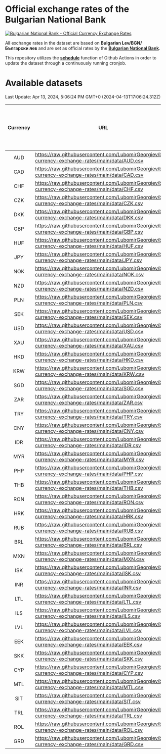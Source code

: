 # Official exchange rates of the Bulgarian National Bank

[![Bulgarian National Bank - Official Currency Exchange Rates](https://github.com/LubomirGeorgiev/bnb-currency-exchange-rates/actions/workflows/update-rates.yml/badge.svg?branch=main)](https://github.com/LubomirGeorgiev/bnb-currency-exchange-rates/actions/workflows/update-rates.yml)

All exchange rates in the dataset are based on **Bulgarian Lev/BGN/Български лев** and are set as official rates by the [**Bulgarian National Bank**](https://www.bnb.bg/Statistics/StExternalSector/StExchangeRates/StERForeignCurrencies/index.htm?toLang=_EN).

This repository utilizes the [**schedule**](https://docs.github.com/en/actions/reference/events-that-trigger-workflows) function of Github Actions in order to update the dataset through a continuously running cronjob.

# Available datasets

<!-- START LINKS (DO NOT EVER FU*ING DELETE THIS COMMENT FOR THE LOVE OF YOUR LIFE!!! IF YOU ARE CURIOS HOW IT WORKS, YOU CAN HAVE A LOOK AT ./src/updateReadme.ts) -->

Last Update: Apr 13, 2024, 5:06:24 PM GMT+0 (2024-04-13T17:06:24.312Z)

| Currency | URL                                                                                             | Number of records | Number of missing days that were filled in |
| :------: | ----------------------------------------------------------------------------------------------- | :---------------: | :----------------------------------------: |
|   AUD    | https://raw.githubusercontent.com/LubomirGeorgiev/bnb-currency-exchange-rates/main/data/AUD.csv |       8948        |                    2764                    |
|   CAD    | https://raw.githubusercontent.com/LubomirGeorgiev/bnb-currency-exchange-rates/main/data/CAD.csv |       8948        |                    2764                    |
|   CHF    | https://raw.githubusercontent.com/LubomirGeorgiev/bnb-currency-exchange-rates/main/data/CHF.csv |       8948        |                    2764                    |
|   CZK    | https://raw.githubusercontent.com/LubomirGeorgiev/bnb-currency-exchange-rates/main/data/CZK.csv |       8948        |                    2764                    |
|   DKK    | https://raw.githubusercontent.com/LubomirGeorgiev/bnb-currency-exchange-rates/main/data/DKK.csv |       8948        |                    2764                    |
|   GBP    | https://raw.githubusercontent.com/LubomirGeorgiev/bnb-currency-exchange-rates/main/data/GBP.csv |       8948        |                    2764                    |
|   HUF    | https://raw.githubusercontent.com/LubomirGeorgiev/bnb-currency-exchange-rates/main/data/HUF.csv |       8948        |                    2764                    |
|   JPY    | https://raw.githubusercontent.com/LubomirGeorgiev/bnb-currency-exchange-rates/main/data/JPY.csv |       8948        |                    2764                    |
|   NOK    | https://raw.githubusercontent.com/LubomirGeorgiev/bnb-currency-exchange-rates/main/data/NOK.csv |       8948        |                    2764                    |
|   NZD    | https://raw.githubusercontent.com/LubomirGeorgiev/bnb-currency-exchange-rates/main/data/NZD.csv |       8948        |                    2764                    |
|   PLN    | https://raw.githubusercontent.com/LubomirGeorgiev/bnb-currency-exchange-rates/main/data/PLN.csv |       8948        |                    2764                    |
|   SEK    | https://raw.githubusercontent.com/LubomirGeorgiev/bnb-currency-exchange-rates/main/data/SEK.csv |       8948        |                    2764                    |
|   USD    | https://raw.githubusercontent.com/LubomirGeorgiev/bnb-currency-exchange-rates/main/data/USD.csv |       8948        |                    2764                    |
|   XAU    | https://raw.githubusercontent.com/LubomirGeorgiev/bnb-currency-exchange-rates/main/data/XAU.csv |       8948        |                    2766                    |
|   HKD    | https://raw.githubusercontent.com/LubomirGeorgiev/bnb-currency-exchange-rates/main/data/HKD.csv |       8646        |                    2673                    |
|   KRW    | https://raw.githubusercontent.com/LubomirGeorgiev/bnb-currency-exchange-rates/main/data/KRW.csv |       8646        |                    2673                    |
|   SGD    | https://raw.githubusercontent.com/LubomirGeorgiev/bnb-currency-exchange-rates/main/data/SGD.csv |       8646        |                    2673                    |
|   ZAR    | https://raw.githubusercontent.com/LubomirGeorgiev/bnb-currency-exchange-rates/main/data/ZAR.csv |       8646        |                    2673                    |
|   TRY    | https://raw.githubusercontent.com/LubomirGeorgiev/bnb-currency-exchange-rates/main/data/TRY.csv |       7129        |                    2204                    |
|   CNY    | https://raw.githubusercontent.com/LubomirGeorgiev/bnb-currency-exchange-rates/main/data/CNY.csv |       7009        |                    2168                    |
|   IDR    | https://raw.githubusercontent.com/LubomirGeorgiev/bnb-currency-exchange-rates/main/data/IDR.csv |       7009        |                    2168                    |
|   MYR    | https://raw.githubusercontent.com/LubomirGeorgiev/bnb-currency-exchange-rates/main/data/MYR.csv |       7009        |                    2168                    |
|   PHP    | https://raw.githubusercontent.com/LubomirGeorgiev/bnb-currency-exchange-rates/main/data/PHP.csv |       7009        |                    2168                    |
|   THB    | https://raw.githubusercontent.com/LubomirGeorgiev/bnb-currency-exchange-rates/main/data/THB.csv |       7009        |                    2168                    |
|   RON    | https://raw.githubusercontent.com/LubomirGeorgiev/bnb-currency-exchange-rates/main/data/RON.csv |       6950        |                    2150                    |
|   HRK    | https://raw.githubusercontent.com/LubomirGeorgiev/bnb-currency-exchange-rates/main/data/HRK.csv |       6540        |                    2020                    |
|   RUB    | https://raw.githubusercontent.com/LubomirGeorgiev/bnb-currency-exchange-rates/main/data/RUB.csv |       6240        |                    1927                    |
|   BRL    | https://raw.githubusercontent.com/LubomirGeorgiev/bnb-currency-exchange-rates/main/data/BRL.csv |       6039        |                    1871                    |
|   MXN    | https://raw.githubusercontent.com/LubomirGeorgiev/bnb-currency-exchange-rates/main/data/MXN.csv |       6039        |                    1871                    |
|   ISK    | https://raw.githubusercontent.com/LubomirGeorgiev/bnb-currency-exchange-rates/main/data/ISK.csv |       5950        |                    1844                    |
|   INR    | https://raw.githubusercontent.com/LubomirGeorgiev/bnb-currency-exchange-rates/main/data/INR.csv |       5672        |                    1757                    |
|   LTL    | https://raw.githubusercontent.com/LubomirGeorgiev/bnb-currency-exchange-rates/main/data/LTL.csv |       5150        |                    1579                    |
|   ILS    | https://raw.githubusercontent.com/LubomirGeorgiev/bnb-currency-exchange-rates/main/data/ILS.csv |       4950        |                    1540                    |
|   LVL    | https://raw.githubusercontent.com/LubomirGeorgiev/bnb-currency-exchange-rates/main/data/LVL.csv |       4785        |                    1465                    |
|   EEK    | https://raw.githubusercontent.com/LubomirGeorgiev/bnb-currency-exchange-rates/main/data/EEK.csv |       3995        |                    1221                    |
|   SKK    | https://raw.githubusercontent.com/LubomirGeorgiev/bnb-currency-exchange-rates/main/data/SKK.csv |       2969        |                    911                     |
|   CYP    | https://raw.githubusercontent.com/LubomirGeorgiev/bnb-currency-exchange-rates/main/data/CYP.csv |       2905        |                    889                     |
|   MTL    | https://raw.githubusercontent.com/LubomirGeorgiev/bnb-currency-exchange-rates/main/data/MTL.csv |       2603        |                    798                     |
|   SIT    | https://raw.githubusercontent.com/LubomirGeorgiev/bnb-currency-exchange-rates/main/data/SIT.csv |       2541        |                    777                     |
|   TRL    | https://raw.githubusercontent.com/LubomirGeorgiev/bnb-currency-exchange-rates/main/data/TRL.csv |       1817        |                    558                     |
|   ROL    | https://raw.githubusercontent.com/LubomirGeorgiev/bnb-currency-exchange-rates/main/data/ROL.csv |       1696        |                    523                     |
|   GRD    | https://raw.githubusercontent.com/LubomirGeorgiev/bnb-currency-exchange-rates/main/data/GRD.csv |        361        |                    109                     |

<!-- END LINKS (DO NOT EVER FU*ING DELETE THIS COMMENT FOR THE LOVE OF YOUR LIFE!!! IF YOU ARE CURIOS HOW IT WORKS, YOU CAN HAVE A LOOK AT ./src/updateReadme.ts) -->
